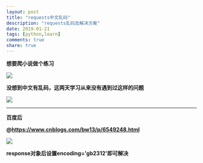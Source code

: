 ```yaml
---
layout: post
title: "requests中文乱码"
description: "requests乱码及解决方案"
date: 2019-01-21
tags: [python,learn] 
comments: true
share: true
---
```


**想要爬小说做个练习**

![](http://ww1.sinaimg.cn/large/0072BNKcly1fze3yryel4j30tq08mjs0.jpg)

**没想到中文有乱码，这两天学习从来没有遇到过这样的问题**

![](http://ww1.sinaimg.cn/large/0072BNKcly1fze401l1nuj30no06tjsd.jpg)

---

**百度后**

**@https://www.cnblogs.com/bw13/p/6549248.html**

![](http://ww1.sinaimg.cn/large/0072BNKcly1fze406yyf3j30d207zmx9.jpg)

**response对象后设置encoding='gb2312'即可解决**


